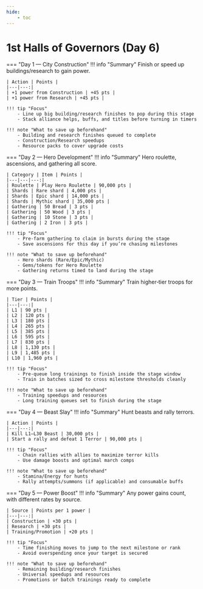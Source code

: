 ```yaml
---
hide:
    - toc
---
```


# 1st Halls of Governors (Day 6)

=== "Day 1 — City Construction"
    !!! info "Summary"
        Finish or speed up buildings/research to gain power.

    

    | Action | Points |
    |---|---:|
    | +1 power from Construction | +45 pts |
    | +1 power from Research | +45 pts |

    !!! tip "Focus"
        - Line up big building/research finishes to pop during this stage
        - Stack alliance helps, buffs, and titles before turning in timers

    !!! note "What to save up beforehand"
        - Building and research finishes queued to complete
        - Construction/Research speedups
        - Resource packs to cover upgrade costs

=== "Day 2 — Hero Development"
    !!! info "Summary"
        Hero roulette, ascensions, and gathering all score.

    

    | Category | Item | Points |
    |---|---|---:|
    | Roulette | Play Hero Roulette | 90,000 pts |
    | Shards | Rare shard | 4,000 pts |
    | Shards | Epic shard | 14,000 pts |
    | Shards | Mythic shard | 35,000 pts |
    | Gathering | 50 Bread | 3 pts |
    | Gathering | 50 Wood | 3 pts |
    | Gathering | 10 Stone | 3 pts |
    | Gathering | 2 Iron | 3 pts |

    !!! tip "Focus"
        - Pre‑farm gathering to claim in bursts during the stage
        - Save ascensions for this day if you’re chasing milestones

    !!! note "What to save up beforehand"
        - Hero shards (Rare/Epic/Mythic)
        - Gems/tokens for Hero Roulette
        - Gathering returns timed to land during the stage

=== "Day 3 — Train Troops"
    !!! info "Summary"
        Train higher‑tier troops for more points.

    

    | Tier | Points |
    |---|---:|
    | L1 | 90 pts |
    | L2 | 120 pts |
    | L3 | 180 pts |
    | L4 | 265 pts |
    | L5 | 385 pts |
    | L6 | 595 pts |
    | L7 | 830 pts |
    | L8 | 1,130 pts |
    | L9 | 1,485 pts |
    | L10 | 1,960 pts |

    !!! tip "Focus"
        - Pre‑queue long trainings to finish inside the stage window
        - Train in batches sized to cross milestone thresholds cleanly

    !!! note "What to save up beforehand"
        - Training speedups and resources
        - Long training queues set to finish during the stage

=== "Day 4 — Beast Slay"
    !!! info "Summary"
        Hunt beasts and rally terrors.

    

    | Action | Points |
    |---|---:|
    | Kill L1–L30 Beast | 30,000 pts |
    | Start a rally and defeat 1 Terror | 90,000 pts |

    !!! tip "Focus"
        - Chain rallies with allies to maximize terror kills
        - Use damage boosts and optimal march comps

    !!! note "What to save up beforehand"
        - Stamina/Energy for hunts
        - Rally attempts/summons (if applicable) and consumable buffs

=== "Day 5 — Power Boost"
    !!! info "Summary"
        Any power gains count, with different rates by source.

    

    | Source | Points per 1 power |
    |---|---:|
    | Construction | +30 pts |
    | Research | +30 pts |
    | Training/Promotion | +20 pts |

    !!! tip "Focus"
        - Time finishing moves to jump to the next milestone or rank
        - Avoid overspending once your target is secured

    !!! note "What to save up beforehand"
        - Remaining building/research finishes
        - Universal speedups and resources
        - Promotions or batch trainings ready to complete
